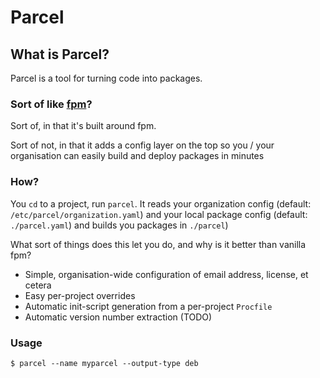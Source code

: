 # Parcel

## What is Parcel?

Parcel is a tool for turning code into packages.

### Sort of like [fpm](https://github.com/jordansissel/fpm)?

Sort of, in that it's built around fpm.

Sort of not, in that it adds a config layer on the top so you / your organisation can easily build and deploy packages in minutes

### How?

You `cd` to a project, run `parcel`.
It reads your organization config (default: `/etc/parcel/organization.yaml`) and your local package config (default: `./parcel.yaml`) and builds you packages in `./parcel`)

What sort of things does this let you do, and why is it better than vanilla fpm?

* Simple, organisation-wide configuration of email address, license, et cetera
* Easy per-project overrides
* Automatic init-script generation from a per-project `Procfile`
* Automatic version number extraction (TODO)

### Usage

    $ parcel --name myparcel --output-type deb
